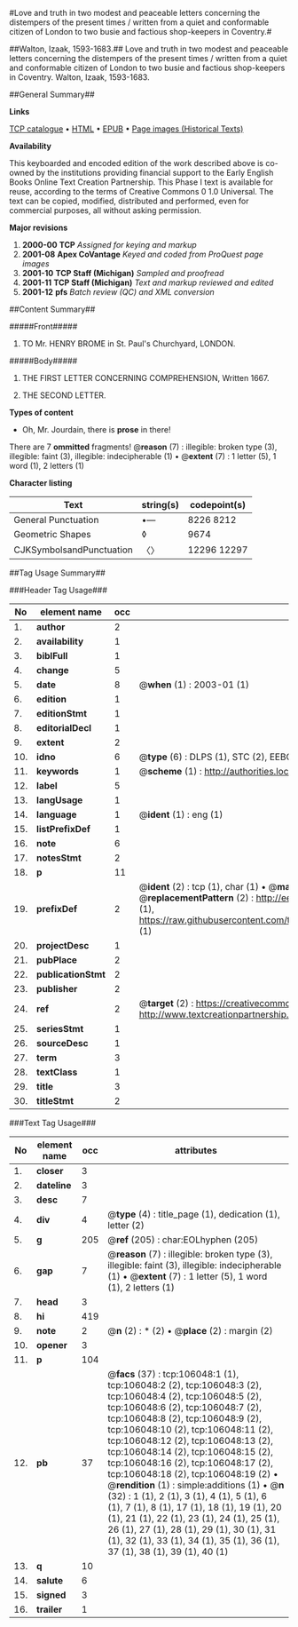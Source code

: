 #Love and truth in two modest and peaceable letters concerning the distempers of the present times / written from a quiet and conformable citizen of London to two busie and factious shop-keepers in Coventry.#

##Walton, Izaak, 1593-1683.##
Love and truth in two modest and peaceable letters concerning the distempers of the present times / written from a quiet and conformable citizen of London to two busie and factious shop-keepers in Coventry.
Walton, Izaak, 1593-1683.

##General Summary##

**Links**

[TCP catalogue](http://www.ota.ox.ac.uk/tcp/)  • 
[HTML](http://tei.it.ox.ac.uk/tcp/Texts-HTML/free/A67/A67472.html)  • 
[EPUB](http://tei.it.ox.ac.uk/tcp/Texts-EPUB/free/A67/A67472.epub) • 
[Page images (Historical Texts)](https://data.historicaltexts.jisc.ac.uk/view?pubId=eebo-17161932e&pageId=eebo-17161932e-106048-1)

**Availability**

This keyboarded and encoded edition of the
	       work described above is co-owned by the institutions
	       providing financial support to the Early English Books
	       Online Text Creation Partnership. This Phase I text is
	       available for reuse, according to the terms of Creative
	       Commons 0 1.0 Universal. The text can be copied,
	       modified, distributed and performed, even for
	       commercial purposes, all without asking permission.

**Major revisions**

1. __2000-00__ __TCP__ *Assigned for keying and markup*
1. __2001-08__ __Apex CoVantage__ *Keyed and coded from ProQuest page images*
1. __2001-10__ __TCP Staff (Michigan)__ *Sampled and proofread*
1. __2001-11__ __TCP Staff (Michigan)__ *Text and markup reviewed and edited*
1. __2001-12__ __pfs__ *Batch review (QC) and XML conversion*

##Content Summary##

#####Front#####

1. TO Mr. HENRY BROME in St. Paul's Churchyard, LONDON.

#####Body#####

1. THE FIRST LETTER CONCERNING COMPREHENSION, Written 1667.

1. THE SECOND LETTER.

**Types of content**

  * Oh, Mr. Jourdain, there is **prose** in there!

There are 7 **ommitted** fragments! 
 @__reason__ (7) : illegible: broken type (3), illegible: faint (3), illegible: indecipherable (1)  •  @__extent__ (7) : 1 letter (5), 1 word (1), 2 letters (1)

**Character listing**


|Text|string(s)|codepoint(s)|
|---|---|---|
|General Punctuation|•—|8226 8212|
|Geometric Shapes|◊|9674|
|CJKSymbolsandPunctuation|〈〉|12296 12297|

##Tag Usage Summary##

###Header Tag Usage###

|No|element name|occ|attributes|
|---|---|---|---|
|1.|__author__|2||
|2.|__availability__|1||
|3.|__biblFull__|1||
|4.|__change__|5||
|5.|__date__|8| @__when__ (1) : 2003-01 (1)|
|6.|__edition__|1||
|7.|__editionStmt__|1||
|8.|__editorialDecl__|1||
|9.|__extent__|2||
|10.|__idno__|6| @__type__ (6) : DLPS (1), STC (2), EEBO-CITATION (1), OCLC (1), VID (1)|
|11.|__keywords__|1| @__scheme__ (1) : http://authorities.loc.gov/ (1)|
|12.|__label__|5||
|13.|__langUsage__|1||
|14.|__language__|1| @__ident__ (1) : eng (1)|
|15.|__listPrefixDef__|1||
|16.|__note__|6||
|17.|__notesStmt__|2||
|18.|__p__|11||
|19.|__prefixDef__|2| @__ident__ (2) : tcp (1), char (1)  •  @__matchPattern__ (2) : ([0-9\-]+):([0-9IVX]+) (1), (.+) (1)  •  @__replacementPattern__ (2) : http://eebo.chadwyck.com/downloadtiff?vid=$1&page=$2 (1), https://raw.githubusercontent.com/textcreationpartnership/Texts/master/tcpchars.xml#$1 (1)|
|20.|__projectDesc__|1||
|21.|__pubPlace__|2||
|22.|__publicationStmt__|2||
|23.|__publisher__|2||
|24.|__ref__|2| @__target__ (2) : https://creativecommons.org/publicdomain/zero/1.0/ (1), http://www.textcreationpartnership.org/docs/. (1)|
|25.|__seriesStmt__|1||
|26.|__sourceDesc__|1||
|27.|__term__|3||
|28.|__textClass__|1||
|29.|__title__|3||
|30.|__titleStmt__|2||


###Text Tag Usage###

|No|element name|occ|attributes|
|---|---|---|---|
|1.|__closer__|3||
|2.|__dateline__|3||
|3.|__desc__|7||
|4.|__div__|4| @__type__ (4) : title_page (1), dedication (1), letter (2)|
|5.|__g__|205| @__ref__ (205) : char:EOLhyphen (205)|
|6.|__gap__|7| @__reason__ (7) : illegible: broken type (3), illegible: faint (3), illegible: indecipherable (1)  •  @__extent__ (7) : 1 letter (5), 1 word (1), 2 letters (1)|
|7.|__head__|3||
|8.|__hi__|419||
|9.|__note__|2| @__n__ (2) : * (2)  •  @__place__ (2) : margin (2)|
|10.|__opener__|3||
|11.|__p__|104||
|12.|__pb__|37| @__facs__ (37) : tcp:106048:1 (1), tcp:106048:2 (2), tcp:106048:3 (2), tcp:106048:4 (2), tcp:106048:5 (2), tcp:106048:6 (2), tcp:106048:7 (2), tcp:106048:8 (2), tcp:106048:9 (2), tcp:106048:10 (2), tcp:106048:11 (2), tcp:106048:12 (2), tcp:106048:13 (2), tcp:106048:14 (2), tcp:106048:15 (2), tcp:106048:16 (2), tcp:106048:17 (2), tcp:106048:18 (2), tcp:106048:19 (2)  •  @__rendition__ (1) : simple:additions (1)  •  @__n__ (32) : 1 (1), 2 (1), 3 (1), 4 (1), 5 (1), 6 (1), 7 (1), 8 (1), 17 (1), 18 (1), 19 (1), 20 (1), 21 (1), 22 (1), 23 (1), 24 (1), 25 (1), 26 (1), 27 (1), 28 (1), 29 (1), 30 (1), 31 (1), 32 (1), 33 (1), 34 (1), 35 (1), 36 (1), 37 (1), 38 (1), 39 (1), 40 (1)|
|13.|__q__|10||
|14.|__salute__|6||
|15.|__signed__|3||
|16.|__trailer__|1||

